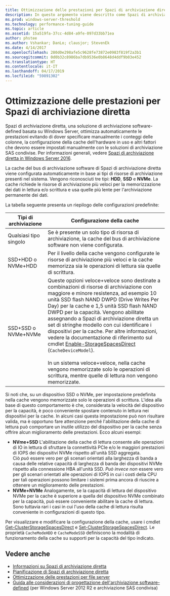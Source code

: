 ```yaml
---
title: Ottimizzazione delle prestazioni per Spazi di archiviazione diretta
description: In questo argomento viene descritto come Spazi di archiviazione diretta ottimizza automaticamente le prestazioni di base alla configurazione della cache dei componenti hardware in uso.
ms.prod: windows-server-threshold
ms.technology: performance-tuning-guide
ms.topic: article
ms.assetid: 15a519fa-37cc-4d84-a9fe-097d33bb71ea
author: phstee
ms.author: Vshankar; DanLo; clausjor; StevenEk
ms.date: 4/14/2017
ms.openlocfilehash: 280d0e298afe5c9628fe73872e0983f819f2a3b1
ms.sourcegitcommit: 0d0b32c8986ba7db9536e0b8648d4ddf9b03e452
ms.translationtype: HT
ms.contentlocale: it-IT
ms.lasthandoff: 04/17/2019
ms.locfileid: "59891302"
---
```

# <a name="performance-tuning-for-storage-spaces-direct"></a>Ottimizzazione delle prestazioni per Spazi di archiviazione diretta

Spazi di archiviazione diretta, una soluzione di archiviazione software-defined basata su Windows Server, ottimizza automaticamente le prestazioni evitando di dover specificare manualmente i conteggi delle colonne, la configurazione della cache dell'hardware in uso e altri fattori che devono essere impostati manualmente con le soluzioni di archiviazione SAS condivise. Per informazioni generali, vedere [Spazi di archiviazione diretta in Windows Server 2016](../../../../storage/storage-spaces/storage-spaces-direct-overview.md).

La cache del bus di archiviazione software di Spazi di archiviazione diretta viene configurata automaticamente in base ai tipi di risorse di archiviazione presenti nel sistema. Vengono riconosciuti tre tipi: **HDD**, **SSD** e **NVMe**. La cache richiede le risorse di archiviazione più veloci per la memorizzazione dei dati in lettura e/o scrittura e usa quelle più lente per l'archiviazione permanente dei dati.

La tabella seguente presenta un riepilogo delle configurazioni predefinite:

| Tipi di archiviazione | Configurazione della cache |
| --- | --- |
| Qualsiasi tipo singolo | Se è presente un solo tipo di risorsa di archiviazione, la cache del bus di archiviazione software non viene configurata. |
| SSD+HDD o NVMe+HDD | Per il livello della cache vengono configurate le risorse di archiviazione più veloci e la cache memorizza sia le operazioni di lettura sia quelle di scrittura. |
| SSD+SSD o NVMe+NVMe | Queste opzioni veloce+veloce sono destinate a combinazioni di risorse di archiviazione con maggiore e minore resistenza, ad esempio 10 unità SSD flash NAND DWPD (Drive Writes Per Day) per la cache e 1,5 unità SSD flash NAND DWPD per la capacità. Vengono abilitate assegnando a Spazi di archiviazione diretta un set di stringhe modello con cui identificare i dispositivi per la cache. Per altre informazioni, vedere la documentazione di riferimento sul cmdlet [Enable-StorageSpacesDirect](https://technet.microsoft.com/library/mt589697.aspx) (`CacheDeviceModel`). <br><br>In un sistema veloce+veloce, nella cache vengono memorizzate solo le operazioni di scrittura, mentre quelle di lettura non vengono memorizzate. |

Si noti che, su un dispositivo SSD o NVMe, per impostazione predefinita nella cache vengono memorizzate solo le operazioni di scrittura. L'idea alla base di questo comportamento è che, considerata la velocità del dispositivo per la capacità, è poco conveniente spostare contenuto in lettura nei dispositivi per la cache. In alcuni casi questa impostazione può non risultare valida, ma è opportuno fare attenzione perché l'abilitazione della cache di lettura può comportare un inutile utilizzo del dispositivo per la cache senza offrire alcun miglioramento delle prestazioni. Ecco alcuni esempi:

* **NVme+SSD** L'abilitazione della cache di lettura consente alle operazioni di IO in lettura di sfruttare la connettività PCIe e/o le maggiori prestazioni di IOPS dei dispositivi NVMe rispetto all'unità SSD aggregata. <br>Ciò _può_ essere vero per gli scenari orientati alla larghezza di banda a causa delle relative capacità di larghezza di banda dei dispositivi NVMe rispetto alla connessione HBA all'unità SSD. _Può invece non_ essere vero per gli scenari orientati alle operazioni di IOPS in cui i costi della CPU per tali operazioni possono limitare i sistemi prima ancora di riuscire a ottenere un miglioramento delle prestazioni.
* **NVMe+NVMe** Analogamente, se la capacità di lettura del dispositivo NVMe per la cache è superiore a quella del dispositivo NVMe combinato per la capacità, può essere conveniente abilitare la cache di lettura. <br>Sono tuttavia rari i casi in cui l'uso della cache di lettura risulta conveniente in configurazioni di questo tipo.

Per visualizzare e modificare la configurazione della cache, usare i cmdlet [Get-ClusterStorageSpacesDirect](https://technet.microsoft.com/library/mt634616.aspx) e [Set-ClusterStorageSpacesDirect](https://technet.microsoft.com/library/mt763265.aspx). Le proprietà `CacheModeHDD` e `CacheModeSSD` definiscono la modalità di funzionamento della cache su supporti per la capacità del tipo indicato.

## <a name="see-also"></a>Vedere anche

- [Informazioni su Spazi di archiviazione diretta](../../../../storage/storage-spaces/understand-storage-spaces-direct.md)
- [Pianificazione di Spazi di archiviazione diretta](../../../../storage/storage-spaces/plan-storage-spaces-direct.md)
- [Ottimizzazione delle prestazioni per file server](../../role/file-server/index.md)
- [Guida alle considerazioni di progettazione dell'archiviazione software-defined](https://technet.microsoft.com/library/mt243829.aspx) (per Windows Server 2012 R2 e archiviazione SAS condivisa)
